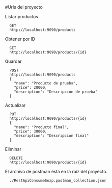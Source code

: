 #Urls del proyecto

Listar productos
```
  GET
  http://localhost:9090/products
```
Obtener por ID
```
  GET
  http://localhost:9090/products/{id}
```
Guardar
```
  POST
  http://localhost:9090/products
  {
    "name": "Producto de prueba",
    "price": 20000,
    "description": "Descripcion de prueba"
  }
```
Actualizar
```
  PUT
  http://localhost:9090/products/{id}
  {
    "name": "Producto final",
    "price": 30000,
    "description": "Descripcion final"
  }
```
Eliminar
```
  DELETE
  http://localhost:9090/products/{id}
```

El archivo de postman está en la raíz del proyecto.
```
  ./RestApiConsumeSoap.postman_collection.json
```
